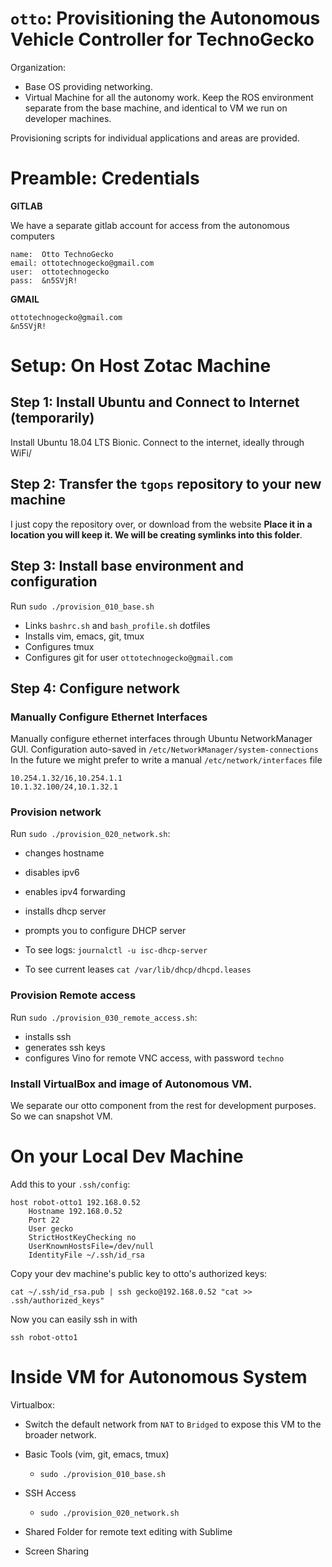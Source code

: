 # `otto`: Provisitioning the Autonomous Vehicle Controller for TechnoGecko

Organization:
* Base OS providing networking.
* Virtual Machine for all the autonomy work. Keep the ROS environment separate from the base machine, and identical to VM we run on developer machines. 

Provisioning scripts for individual applications and areas are provided.

# Preamble: Credentials

**GITLAB**

We have a separate gitlab account for access from the autonomous computers

```
name:  Otto TechnoGecko
email: ottotechnogecko@gmail.com
user:  ottotechnogecko
pass:  &n5SVjR!
```

**GMAIL**

```
ottotechnogecko@gmail.com
&n5SVjR!
```

# Setup: On Host Zotac Machine

## Step 1: Install Ubuntu and Connect to Internet (temporarily)

Install Ubuntu 18.04 LTS Bionic.
Connect to the internet, ideally through WiFi/

## Step 2: Transfer the `tgops` repository to your new machine

I just copy the repository over, or download from the website
**Place it in a location you will keep it. We will be creating symlinks into this folder**.

## Step 3: Install base environment and configuration

Run `sudo ./provision_010_base.sh`
* Links `bashrc.sh` and `bash_profile.sh` dotfiles
* Installs vim, emacs, git, tmux
* Configures tmux
* Configures git for user `ottotechnogecko@gmail.com`

## Step 4: Configure network 

### Manually Configure Ethernet Interfaces

Manually configure ethernet interfaces through Ubuntu NetworkManager GUI.
Configuration auto-saved in `/etc/NetworkManager/system-connections`
In the future we might prefer to write a manual `/etc/network/interfaces` file
```
10.254.1.32/16,10.254.1.1
10.1.32.100/24,10.1.32.1
```
### Provision network

Run `sudo ./provision_020_network.sh`:
* changes hostname
* disables ipv6
* enables ipv4 forwarding
* installs dhcp server
* prompts you to configure DHCP server

* To see logs: `journalctl -u isc-dhcp-server`
* To see current leases `cat /var/lib/dhcp/dhcpd.leases`


### Provision Remote access

Run `sudo ./provision_030_remote_access.sh`:
* installs ssh
* generates ssh keys
* configures Vino for remote VNC access, with password `techno`

### Install VirtualBox and image of Autonomous VM.

We separate our otto component from the rest for development purposes. So we can snapshot VM.



# On your Local Dev Machine

Add this to your `.ssh/config`:

```
host robot-otto1 192.168.0.52
    Hostname 192.168.0.52
    Port 22
    User gecko
    StrictHostKeyChecking no
    UserKnownHostsFile=/dev/null
    IdentityFile ~/.ssh/id_rsa
```

Copy your dev machine's public key to otto's authorized keys:

`cat ~/.ssh/id_rsa.pub | ssh gecko@192.168.0.52 "cat >> .ssh/authorized_keys"`

Now you can easily ssh in with 

`ssh robot-otto1`







# Inside VM for Autonomous System

Virtualbox:
* Switch the default network from `NAT` to `Bridged` to expose this VM to the broader network.

* Basic Tools (vim, git, emacs, tmux)
	* `sudo ./provision_010_base.sh`
* SSH Access
	* `sudo ./provision_020_network.sh`
* Shared Folder for remote text editing with Sublime

* Screen Sharing


